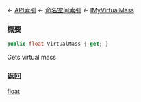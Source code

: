 ← [API索引](Api-Index) ← [命名空间索引](Namespace-Index) ← [IMyVirtualMass](SpaceEngineers.Game.ModAPI.Ingame.IMyVirtualMass)

### 概要

```csharp
public float VirtualMass { get; }
```

Gets virtual mass

### 返回

[float](https://docs.microsoft.com/en-us/dotnet/api/System.Single?view=netframework-4.6)


